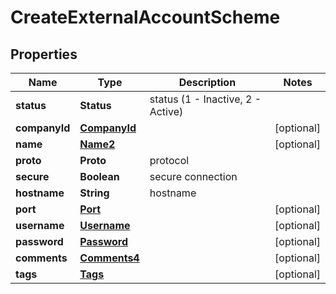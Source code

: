 

# CreateExternalAccountScheme


## Properties

| Name | Type | Description | Notes |
|------------ | ------------- | ------------- | -------------|
|**status** | **Status** | status (1 - Inactive, 2 - Active) |  |
|**companyId** | [**CompanyId**](CompanyId.md) |  |  [optional] |
|**name** | [**Name2**](Name2.md) |  |  [optional] |
|**proto** | **Proto** | protocol |  |
|**secure** | **Boolean** | secure connection |  |
|**hostname** | **String** | hostname |  |
|**port** | [**Port**](Port.md) |  |  [optional] |
|**username** | [**Username**](Username.md) |  |  [optional] |
|**password** | [**Password**](Password.md) |  |  [optional] |
|**comments** | [**Comments4**](Comments4.md) |  |  [optional] |
|**tags** | [**Tags**](Tags.md) |  |  [optional] |



